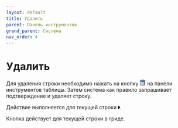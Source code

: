 ```yaml
---
layout: default
title: Удалить
parent: Панель инструментов
grand_parent: Система
nav_order: 4
---
```

# Удалить
Для удаления строки необходимо нажать на кнопку
![](../../images/grid_tools/del_button.png) на панели инструментов таблицы.
Затем система как правило запрашивает подтверждение и удаляет строку.

Действие выполняется для текущей строки ![](../../images/grid_tools/rowindicator.png).

Кнопка действует для текущей строки в гриде.
